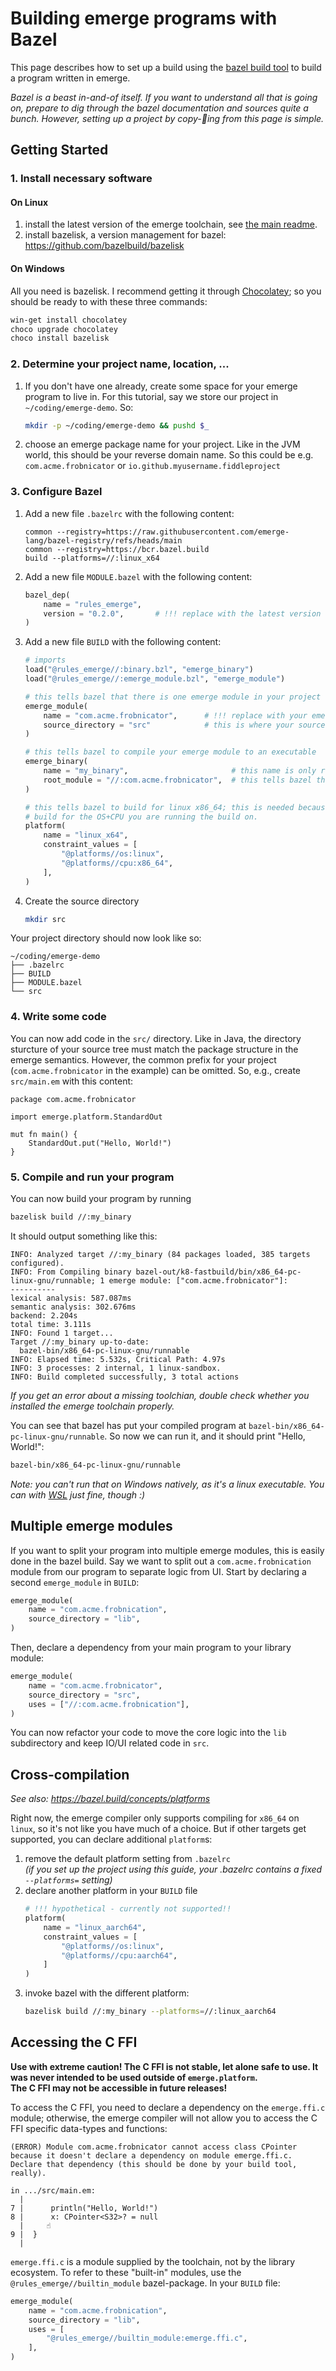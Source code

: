# Building emerge programs with Bazel

This page describes how to set up a build using the [bazel build tool](https://bazel.build) to build a
program written in emerge.

*Bazel is a beast in-and-of itself. If you want to understand all that is going on, prepare to dig through the
bazel documentation and sources quite a bunch. However, setting up a project by copy-🍝ing from this page is simple.*

## Getting Started

### 1. Install necessary software

#### On Linux

1. install the latest version of the emerge toolchain, see [the main readme](../readme.md).
2. install bazelisk, a version management for bazel: https://github.com/bazelbuild/bazelisk

#### On Windows

All you need is bazelisk. I recommend getting it through [Chocolatey](https://chocolatey.org/); so you
should be ready to with these three commands:

```powershell
win-get install chocolatey
choco upgrade chocolatey
choco install bazelisk
```

### 2. Determine your project name, location, ...

1. If you don't have one already, create some space for your emerge program to live in. For this tutorial,
   say we store our project in `~/coding/emerge-demo`. So:

   ```bash
   mkdir -p ~/coding/emerge-demo && pushd $_
   ```
2. choose an emerge package name for your project. Like in the JVM world, this should be your reverse domain name.
   So this could be e.g. `com.acme.frobnicator` or `io.github.myusername.fiddleproject`

### 3. Configure Bazel

1. Add a new file `.bazelrc` with the following content:
   ```
   common --registry=https://raw.githubusercontent.com/emerge-lang/bazel-registry/refs/heads/main
   common --registry=https://bcr.bazel.build
   build --platforms=//:linux_x64
   ```
2. Add a new file `MODULE.bazel` with the following content:
    ```python
    bazel_dep(
        name = "rules_emerge",
        version = "0.2.0",       # !!! replace with the latest version of emerge
    )
    ```
3. Add a new file `BUILD` with the following content:
   ```python
   # imports
   load("@rules_emerge//:binary.bzl", "emerge_binary")
   load("@rules_emerge//:emerge_module.bzl", "emerge_module")
   
   # this tells bazel that there is one emerge module in your project
   emerge_module(
       name = "com.acme.frobnicator",      # !!! replace with your emerge package name
       source_directory = "src"            # this is where your source files will live, relative to the BUILD file
   )
   
   # this tells bazel to compile your emerge module to an executable
   emerge_binary(
       name = "my_binary",                       # this name is only relevant for invoking bazel
       root_module = "//:com.acme.frobnicator",  # this tells bazel that your executable should contain the com.acme.frobnicator module
   )
   
   # this tells bazel to build for linux x86_64; this is needed because bazel would try to
   # build for the OS+CPU you are running the build on.
   platform(
       name = "linux_x64",
       constraint_values = [
           "@platforms//os:linux",
           "@platforms//cpu:x86_64",
       ],
   )
   ```
4. Create the source directory
   ```bash
   mkdir src
   ```

Your project directory should now look like so:

```
~/coding/emerge-demo
├── .bazelrc
├── BUILD
├── MODULE.bazel
└── src
```
   
### 4. Write some code

You can now add code in the `src/` directory. Like in Java, the directory sturcture of your source tree must
match the package structure in the emerge semantics. However, the common prefix for your project (`com.acme.frobnicator`
in the example) can be omitted. So, e.g., create `src/main.em` with this content:

```
package com.acme.frobnicator

import emerge.platform.StandardOut

mut fn main() {
    StandardOut.put("Hello, World!")
}
```

### 5. Compile and run your program

You can now build your program by running

```bash
bazelisk build //:my_binary
```

It should output something like this:

```
INFO: Analyzed target //:my_binary (84 packages loaded, 385 targets configured).
INFO: From Compiling binary bazel-out/k8-fastbuild/bin/x86_64-pc-linux-gnu/runnable; 1 emerge module: ["com.acme.frobnicator"]:
----------
lexical analysis: 587.087ms
semantic analysis: 302.676ms
backend: 2.204s
total time: 3.111s
INFO: Found 1 target...
Target //:my_binary up-to-date:
  bazel-bin/x86_64-pc-linux-gnu/runnable
INFO: Elapsed time: 5.532s, Critical Path: 4.97s
INFO: 3 processes: 2 internal, 1 linux-sandbox.
INFO: Build completed successfully, 3 total actions
````

_If you get an error about a missing toolchian, double check whether you installed the emerge toolchain properly._

You can see that bazel has put your compiled program at `bazel-bin/x86_64-pc-linux-gnu/runnable`. So now we can run it,
and it should print "Hello, World!":

```bash
bazel-bin/x86_64-pc-linux-gnu/runnable
```

*Note: you can't run that on Windows natively, as it's a linux executable. You can with [WSL][WSL] just fine, though :)*

## Multiple emerge modules

If you want to split your program into multiple emerge modules, this is easily done in the bazel build. Say we want
to split out a `com.acme.frobnication` module from our program to separate logic from UI. Start by declaring a second
`emerge_module` in `BUILD`:

```python
emerge_module(
    name = "com.acme.frobnication",
    source_directory = "lib",
)
```

Then, declare a dependency from your main program to your library module:

```python
emerge_module(
    name = "com.acme.frobnicator",
    source_directory = "src",
    uses = ["//:com.acme.frobnication"],
)
```

You can now refactor your code to move the core logic into the `lib` subdirectory and keep IO/UI related code in
`src`.

## Cross-compilation

*See also: https://bazel.build/concepts/platforms*

Right now, the emerge compiler only supports compiling for `x86_64` on `linux`, so it's not like you have much
of a choice.  But if other targets get supported, you can declare additional `platform`s:

1. remove the default platform setting from `.bazelrc`  
   *(if you set up the project using this guide, your .bazelrc contains a fixed `--platforms=` setting)*
1. declare another platform in your `BUILD` file
   ```python
   # !!! hypothetical - currently not supported!!
   platform(
       name = "linux_aarch64",          
       constraint_values = [
           "@platforms//os:linux",
           "@platforms//cpu:aarch64",
       ]
   )
   ```
2. invoke bazel with the different platform:
   ```bash
   bazelisk build //:my_binary --platforms=//:linux_aarch64
   ```

## Accessing the C FFI

**Use with extreme caution! The C FFI is not stable, let alone safe to use. It was never intended to be
used outside of `emerge.platform`.**  
**The C FFI may not be accessible in future releases!**

To access the C FFI, you need to declare a dependency on the `emerge.ffi.c` module; otherwise, the emerge compiler
will not allow you to access the C FFI specific data-types and functions:

```
(ERROR) Module com.acme.frobnicator cannot access class CPointer because it doesn't declare a dependency on module emerge.ffi.c. Declare that dependency (this should be done by your build tool, really).

in .../src/main.em:
  |
7 |      println("Hello, World!")
8 |      x: CPointer<S32>? = null
  |     ☝️
9 |  }
  |
```

`emerge.ffi.c` is a module supplied by the toolchain, not by the library ecosystem. To refer to these "built-in" modules,
use the `@rules_emerge//builtin_module` bazel-package. In your `BUILD` file:

```python
emerge_module(
    name = "com.acme.frobnication",
    source_directory = "lib",
    uses = [
        "@rules_emerge//builtin_module:emerge.ffi.c",
    ],
)
```

[WSL]: https://learn.microsoft.com/en-us/windows/wsl/install
